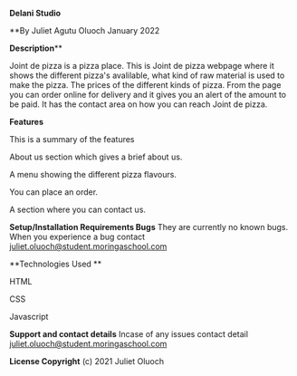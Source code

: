**Delani Studio**

**By Juliet Agutu Oluoch January 2022

**Description****

Joint de pizza is a pizza place. This is Joint de pizza webpage where it shows the different pizza's avalilable, what kind of raw material is used to make the pizza. The prices of the different kinds of pizza. From the page you can order online for delivery and it gives you an alert of the amount to be paid. It has the contact area on how you can reach Joint de pizza.

**Features**

This is a summary of the features

About us section which gives a brief about us.

A menu showing the different pizza flavours.

You can place an order.

A section where you can contact us.

**Setup/Installation Requirements Bugs** They are currently no known bugs. When you experience a bug contact juliet.oluoch@student.moringaschool.com

**Technologies Used **

HTML 

CSS 

Javascript

**Support and contact details** Incase of any issues contact detail juliet.oluoch@student.moringaschool.com

**License Copyright** (c) 2021 Juliet Oluoch